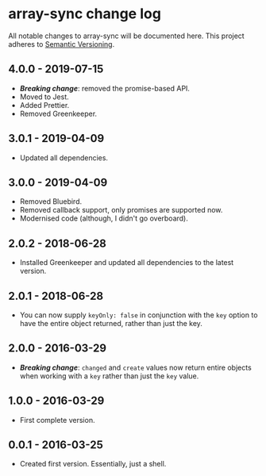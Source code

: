 # array-sync change log

All notable changes to array-sync will be documented here. This project adheres to [Semantic Versioning](http://semver.org/).

## 4.0.0 - 2019-07-15

-   **_Breaking change_**: removed the promise-based API.
-   Moved to Jest.
-   Added Prettier.
-   Removed Greenkeeper.

## 3.0.1 - 2019-04-09

-   Updated all dependencies.

## 3.0.0 - 2019-04-09

-   Removed Bluebird.
-   Removed callback support, only promises are supported now.
-   Modernised code (although, I didn't go overboard).

## 2.0.2 - 2018-06-28

-   Installed Greenkeeper and updated all dependencies to the latest version.

## 2.0.1 - 2018-06-28

-   You can now supply `keyOnly: false` in conjunction with the `key` option to have the entire object returned, rather than just the key.

## 2.0.0 - 2016-03-29

-   **_Breaking change_**: `changed` and `create` values now return entire objects when working with a `key` rather than just the `key` value.

## 1.0.0 - 2016-03-29

-   First complete version.

## 0.0.1 - 2016-03-25

-   Created first version. Essentially, just a shell.
